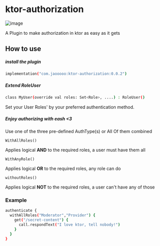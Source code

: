 # ktor-authorization
![image](https://user-images.githubusercontent.com/29809879/206024735-fcab1133-d1e7-4004-92b8-4faa95bc85f0.png)

A Plugin to make authorization in ktor as easy as it gets

## How to use


##### install the plugin 
```bash
implementation("com.jaooooo:ktor-authorization:0.0.2")
```
##### Extend **RoleUser**
```bash
class MyUser(override val roles: Set<Role>, ....) : RoleUser()
```
Set your User Roles' by your preferred authentication method.

##### Enjoy authorizing with eash <3

Use one of the three pre-defined AuthType(s) or All Of them combined 

```WithAllRoles()``` 

Applies logical **AND** to the required roles, a user must have them all 

```WithAnyRole()``` 

Applies logical **OR** to the required roles, any role can do

```withoutRoles()```

Applies logical **NOT** to the required roles, a user can't have any of those

### Example
```bash
authenticate {
  withAllRoles("Moderator","Provider") {
    get("/secret-content") {
      call.respondText("I love ktor, tell nobody!")
    }
  }  
}
```
